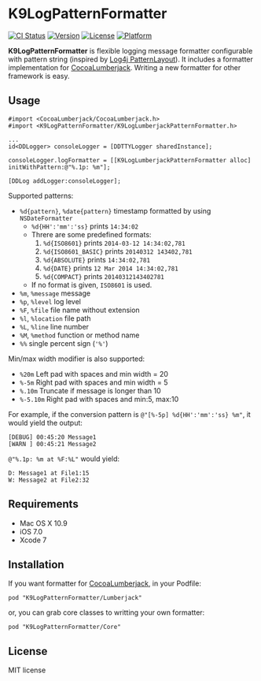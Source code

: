 # K9LogPatternFormatter

[![CI Status](https://travis-ci.org/ishikawa/K9LogPatternFormatter.svg?branch=master)](https://travis-ci.org/ishikawa/K9LogPatternFormatter?branch=master)
[![Version](https://img.shields.io/cocoapods/v/K9LogPatternFormatter.svg?style=flat)](http://cocoapods.org/pods/K9LogPatternFormatter)
[![License](https://img.shields.io/cocoapods/l/K9LogPatternFormatter.svg?style=flat)](http://cocoapods.org/pods/K9LogPatternFormatter)
[![Platform](https://img.shields.io/cocoapods/p/K9LogPatternFormatter.svg?style=flat)](http://cocoapods.org/pods/K9LogPatternFormatter)

**K9LogPatternFormatter** is flexible logging message formatter configurable with pattern string (inspired by [Log4j PatternLayout](http://logging.apache.org/log4j/2.x/manual/layouts.html#PatternLayout)). It includes a formatter implementation for [CocoaLumberjack](https://github.com/CocoaLumberjack/CocoaLumberjack). Writing a new formatter for other framework is easy.

## Usage

```objc
#import <CocoaLumberjack/CocoaLumberjack.h>
#import <K9LogPatternFormatter/K9LogLumberjackPatternFormatter.h>

...
id<DDLogger> consoleLogger = [DDTTYLogger sharedInstance];

consoleLogger.logFormatter = [[K9LogLumberjackPatternFormatter alloc] initWithPattern:@"%.1p: %m"];

[DDLog addLogger:consoleLogger];
```

Supported patterns:

* `%d{pattern}`, `%date{pattern}` timestamp formatted by using `NSDateFormatter`
    * `%d{HH':'mm':'ss}` prints `14:34:02`
    * Threre are some predefined formats:
        1. `%d{ISO8601}` prints `2014-03-12 14:34:02,781`
        2. `%d{ISO8601_BASIC}` prints `20140312 143402,781`
        3. `%d{ABSOLUTE}` prints `14:34:02,781`
        4. `%d{DATE}` prints `12 Mar 2014 14:34:02,781`
        5. `%d{COMPACT}` prints `20140312143402781`
    * If no format is given, `ISO8601` is used.
* `%m`, `%message` message
* `%p`, `%level` log level
* `%F`, `%file` file name without extension
* `%l`, `%location` file path
* `%L`, `%line` line number
* `%M`, `%method` function or method name
* `%%` single percent sign (`'%'`)

Min/max width modifier is also supported:

* `%20m` Left pad with spaces and min width = 20
* `%-5m` Right pad with spaces and min width = 5
* `%.10m` Truncate if message is longer than 10
* `%-5.10m` Right pad with spaces and min:5, max:10

For example, if the conversion pattern is `@"[%-5p] %d{HH':'mm':'ss} %m"`,  it would yield the output:

```
[DEBUG] 00:45:20 Message1
[WARN ] 00:45:21 Message2
```

`@"%.1p: %m at %F:%L"` would yield:

```
D: Message1 at File1:15
W: Message2 at File2:32
```

## Requirements

- Mac OS X 10.9
- iOS 7.0
- Xcode 7

## Installation

If you want formatter for [CocoaLumberjack](https://github.com/CocoaLumberjack/CocoaLumberjack), in your Podfile:

    pod "K9LogPatternFormatter/Lumberjack"

or, you can grab core classes to writting your own formatter:

    pod "K9LogPatternFormatter/Core"

## License

MIT license
